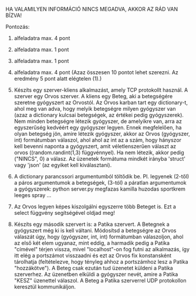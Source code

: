 HA VALAMILYEN INFORMÁCIÓ NINCS MEGADVA, AKKOR AZ RÁD VAN BÍZVA!

Pontozás:
1) alfeladatra max. 4 pont
2) alfeladatra max. 1 pont
3) alfeladatra max. 1 pont
4) alfeladatra max. 4 pont
(Azaz összesen 10 pontot lehet szerezni. Az eredmény 5 pont alatt elégtelen (1).)

1) Készíts egy szerver-kliens alkalmazást, amely TCP protokollt használ. A szerver egy Orvos szerver. A kliens egy Beteg, aki a betegségére szeretne gyógyszert az Orvostól. Az Orvos karban tart egy dictionary-t, ahol meg van adva, hogy melyik betegségre milyen gyógyszer van (azaz a dictionary kulcsai betegségek, az értékei pedig gyógyszerek). Nem minden betegségre létezik gyógyszer, de amelyikre van, arra az egyszerűség kedvéért egy gyógyszer legyen. Ennek megfelelően, ha olyan betegség jön, amire létezik gyógyszer, akkor az Orvos (gyógyszer, int) formátumban válaszol, ahol ahol az int az a szám, hogy hányszor kell bevenni naponta a gyógyszert, amit véletlenszerűen választ az orvos ((random.randint(1,3) függvénnyel). Ha nem létezik, akkor pedig ("NINCS", 0) a válasz. Az üzenetek formátuma mindkét irányba 'struct' vagy 'json' (az egyiket kell kiválasztani).
2) A dictionary parancssori argumentumból töltődik be. Pl. legyenek (2-től) a páros argumentumok a betegségek, (3-tól) a páratlan argumentumok a gyógyszerek: python server.py megfazas kamilla huzodas sportkrem leeges spray ...
3) Az Orvos legyen képes kiszolgálni egyszerre több Beteget is. Ezt a select függvény segítségével oldjad meg!
4) Készíts egy második szervert is: a Patika szervert. A Betegnek a gyógyszert még ki is kell váltani. Módosítsd a betegségre az Orvos válaszát úgy, hogy (gyógyszer, int, int) formátumban válaszoljon, ahol az első két elem ugyanaz, mint eddig, a harmadik pedig a Patika "címével" térjen vissza, mivel "localhost"-on fog futni az alkalmazás, így itt elég a portszámot visszaadni és ezt az Orvos fix konstansként tárolhatja (feltételezve, hogy tényleg ahhoz a portszámhoz lesz a Patika "hozzákötve"). A Beteg csak ezután tud üzenetet küldeni a Patika szerverhez. Az üzenetben elküldi a gyógyszer nevét, amire a Patika "KESZ" üzenettel válaszol. A Beteg a Patika szerverrel UDP protokollon keresztül kommunikáljon.